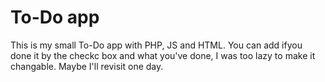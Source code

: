 # To-Do app

This is my small To-Do app with PHP, JS and HTML. You can add ifyou done it by the checkc box and what you've done, I was too lazy to make it changable. Maybe I'll revisit one day.
